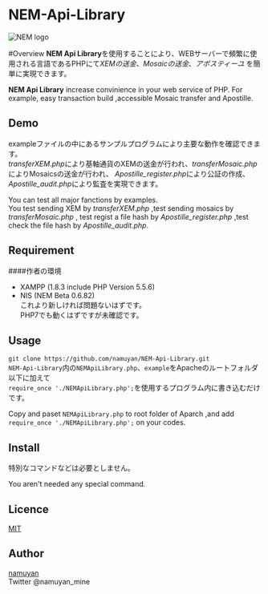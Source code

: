 # NEM-Api-Library

![NEM logo](https://upload.wikimedia.org/wikipedia/commons/thumb/0/0a/Nem_logo.svg/1000px-Nem_logo.svg.png)

#Overview
**NEM Api Library**を使用することにより、WEBサーバーで頻繁に使用される言語であるPHPにて*XEMの送金*、*Mosaicの送金*、*アポスティーユ*
を簡単に実現できます。

**NEM Api Library** increase convinience in your web service of PHP. For example, easy transaction build ,accessible Mosaic transfer
 and Apostille.

## Demo
exampleファイルの中にあるサンプルプログラムにより主要な動作を確認できます。  
*transferXEM.php*により基軸通貨のXEMの送金が行われ、*transferMosaic.php*によりMosaicsの送金が行われ、
*Apostille_register.php*により公証の作成、*Apostille_audit.php*により監査を実現できます。

You can test all major fanctions by examples.  
You test sending XEM by *transferXEM.php* ,test sending mosaics by *transferMosaic.php* ,
test regist a file hash by *Apostille_register.php* ,test check the file hash by *Apostille_audit.php*.

## Requirement
####作者の環境  
* XAMPP (1.8.3 include PHP Version 5.5.6)  
* NIS (NEM Beta 0.6.82)  
これより新しければ問題ないはずです。  
PHP7でも動くはずですが未確認です。


## Usage
`git clone https://github.com/namuyan/NEM-Api-Library.git`  
`NEM-Api-Library`内の`NEMApiLibrary.php`、`example`をApacheのルートフォルダ以下に加えて  
`require_once './NEMApiLibrary.php';`を使用するプログラム内に書き込むだけです。

Copy and paset `NEMApiLibrary.php` to root folder of Aparch ,and add `require_once './NEMApiLibrary.php';` on your codes.


## Install
特別なコマンドなどは必要としません。

You aren't needed any special command.


## Licence

[MIT](https://github.com/tcnksm/tool/blob/master/LICENCE)

## Author

[namuyan](http://namuyan.dip.jp)  
Twitter @namuyan_mine